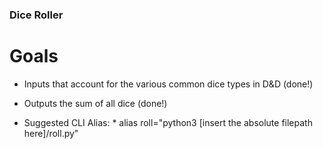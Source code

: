 ### Dice Roller

# Goals
* Inputs that account for the various common dice types in D&D (done!)
* Outputs the sum of all dice (done!)

* Suggested CLI Alias: 
        * alias roll="python3 [insert the absolute filepath here]/roll.py"  
